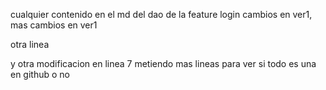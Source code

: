 cualquier contenido en el md del dao de la feature login
cambios en ver1, mas cambios en ver1

otra linea

y otra
modificacion en linea 7
metiendo mas lineas para ver si todo es una en github o no